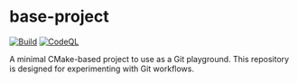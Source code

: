 # base-project

[![Build](https://github.com/ravikansangara/base-project/actions/workflows/cmake-build.yml/badge.svg)](https://github.com/ravikansangara/base-project/actions/workflows/cmake-build.yml)
[![CodeQL](https://github.com/ravikansangara/base-project/actions/workflows/codeql.yml/badge.svg)](https://github.com/ravikansangara/base-project/actions/workflows/codeql.yml)

A minimal CMake-based project to use as a Git playground. This repository is designed for experimenting with Git workflows.